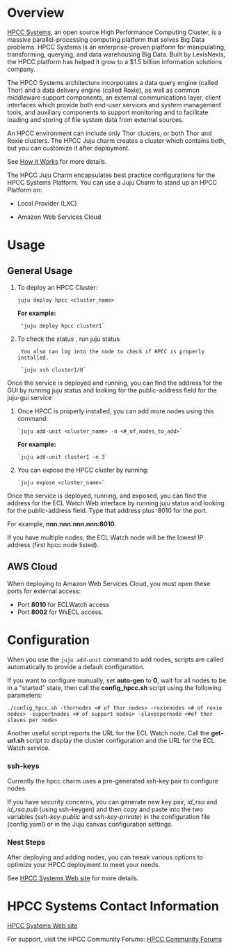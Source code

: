 # Overview

[HPCC Systems,](http://HPCCSystems.com) an open source High Performance Computing Cluster, is a massive parallel-processing computing platform that solves Big Data problems. HPCC Systems is an enterprise-proven platform for manipulating, transforming, querying, and data warehousing Big Data. Built by LexisNexis, the HPCC platform has helped it grow to a $1.5 billion information solutions company.

The HPCC Systems architecture incorporates a data query engine (called Thor) and a data delivery engine (called Roxie), as well as common middleware support components, an external communications layer, client interfaces which provide both end-user services and system management tools, and auxiliary components to support monitoring and to facilitate loading and storing of file system data from external sources.

An HPCC environment can include only Thor clusters, or both Thor and Roxie clusters. The HPCC Juju charm creates a cluster which contains both, but you can customize it after deployment.

See [How it Works](http://www.hpccsystems.com/Why-HPCC/How-it-works)  for more details.

The HPCC Juju Charm encapsulates best practice configurations for the HPCC  Systems Platform.  You can use a Juju Charm to stand up an HPCC Platform on:

- Local Provider (LXC)

- Amazon Web Services Cloud

# Usage

## General Usage

1. To deploy an HPCC Cluster:

    `juju deploy hpcc <cluster_name>`

    **For example:**

        'juju deploy hpcc cluster1`

1. To check the status , run
        juju status

        You also can log into the node to check if HPCC is properly installed.

        `juju ssh cluster1/0`

Once the service is deployed and running, you can find the address for the GUI by running juju status and looking for the public-address field for the juju-gui service

1.  Once HPCC is properly installed, you can add more nodes using this command:

        `juju add-unit <cluster_name> -n <#_of_nodes_to_add>`

    **For example:**

        `juju add-unit cluster1 -n 3`

1. You can expose the HPCC cluster by running:

       `juju expose <cluster_name>`

Once the service is deployed, running, and exposed, you can find the address for the ECL Watch Web interface by running juju status and looking for the public-address field. Type that address plus :8010 for the port.

For example, **nnn.nnn.nnn.nnn:8010**.

If you have multiple nodes, the ECL Watch node will be the lowest IP address (first hpcc node listed).


## AWS Cloud

When deploying to Amazon Web Services Cloud, you must open these ports for external access:

- Port **8010** for ECLWatch access
- Port **8002** for WsECL access.

# Configuration

When you use the `juju add-unit` command to add nodes, scripts are called automatically to provide a default configuration. 

If you want to configure manually, set **auto-gen** to **0**, wait for all nodes to be in a "started" state, then call the **config_hpcc.sh**  script using the following parameters:

`./config_hpcc.sh -thornodes <# of thor nodes> -roxienodes <# of roxie nodes> -supportnodes <# of support nodes> -slavespernode <#of thor slaves per node> 
`

Another useful script reports the URL for the ECL Watch node. Call the **get-url.sh** script to display the cluster configuration and the URL for the ECL Watch service.

### ssh-keys ###
Currently the hpcc charm uses a pre-generated ssh-key pair to configure nodes. 

If you have security concerns, you can generate new key pair, *id_rsa* and *id_rsa.pub* (using ssh-keygen) and then copy and paste into the two variables (*ssh-key-public* and *ssh-key-private*) in the configuration file (config.yaml) or in the Juju canvas configuration settings.  


### Nest Steps ###

After deploying and adding nodes, you can tweak various options to optimize your HPCC deployment to meet your needs.
 
See [HPCC Systems Web site](http://HPCCSystems.com) for more details.


# HPCC Systems Contact Information

[HPCC Systems Web site](http://HPCCSystems.com)

For support, visit the HPCC Community Forums:
[HPCC Community Forums](http://hpccsystems.com/bb/index.php?sid=0bda2dddb2ea50418357171d33b11e5f)
